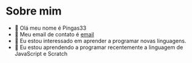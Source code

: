 # Sobre mim

- 👋 Olá meu nome é Pingas33
- 👀 Meu email de contato é [email](miguel.collaco.prado@escola.pr.gov.br)
- 🌱 Eu estou interessado em aprender a programar novas linguagens.
- 💞️ Eu estou aprendendo a programar recentemente a linguagem de JavaScript e Scratch

